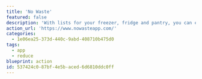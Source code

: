 ```yaml
---
title: 'No Waste'
featured: false
description: 'With lists for your freezer, fridge and pantry, you can easily check what food you have left, see what food you need to use first, plan your meals, create a shopping list, avoid unnecessary purchases, reduce food waste and save a bunch of money.'
action_url: 'https://www.nowasteapp.com/'
categories:
  - 1e06ea25-373d-440c-9abd-408710b475d0
tags:
  - app
  - reduce
blueprint: action
id: 537424c0-87bf-4e5b-aced-6d6810ddc0ff
---
```

